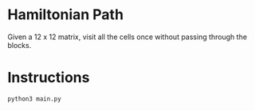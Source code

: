 # Hamiltonian Path

Given a 12 x 12 matrix, visit all the cells once without passing through the blocks.

# Instructions
```
python3 main.py
```
